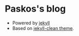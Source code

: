 Paskos's blog
============

* Powered by [jekyll](https://jekyllrb.com/)
* Based on [jekyll-clean theme](https://github.com/scotte/jekyll-clean).
